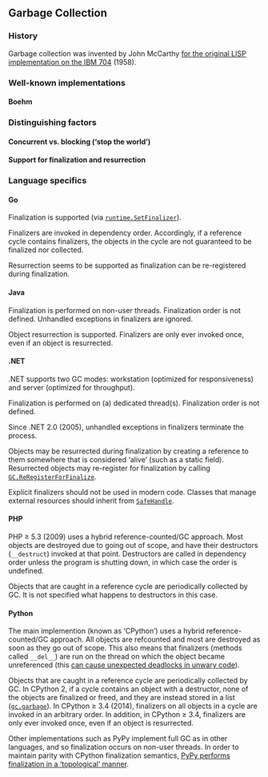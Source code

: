 ## Garbage Collection

### History

Garbage collection was invented by John McCarthy [for the original LISP implementation on the IBM 704](http://www-formal.stanford.edu/jmc/recursive.html) (1958).

### Well-known implementations

#### Boehm

### Distinguishing factors

#### Concurrent vs. blocking (‘stop the world’)

#### Support for finalization and resurrection

### Language specifics

#### Go

Finalization is supported (via [`runtime.SetFinalizer`](https://golang.org/pkg/runtime/#SetFinalizer)).

Finalizers are invoked in dependency order. Accordingly, if a reference cycle contains finalizers, the objects in the cycle are not guaranteed to be finalized nor collected.

Resurrection seems to be supported as finalization can be re-registered during finalization.

#### Java

Finalization is performed on non-user threads. Finalization order is not defined. Unhandled exceptions in finalizers are ignored.

Object resurrection is supported. Finalizers are only ever invoked once, even if an object is resurrected.

#### .NET

.NET supports two GC modes: workstation (optimized for responsiveness) and server (optimized for throughput). 

Finalization is performed on (a) dedicated thread(s). Finalization order is not defined.

Since .NET 2.0 (2005), unhandled exceptions in finalizers terminate the process.

Objects may be resurrected during finalization by creating a reference to them somewhere that is considered ‘alive’ (such as a static field). Resurrected objects may re-register for finalization by calling [`GC.ReRegisterForFinalize`](https://msdn.microsoft.com/en-us/library/system.gc.reregisterforfinalize.aspx).

Explicit finalizers should not be used in modern code. Classes that manage external resources should inherit from [`SafeHandle`](https://msdn.microsoft.com/en-us/library/system.runtime.interopservices.safehandle.aspx).

#### PHP

PHP ≥ 5.3 (2009) uses a hybrid reference-counted/GC approach. Most objects are destroyed due to going out of scope, and have their destructors (`__destruct`) invoked at that point. Destructors are called in dependency order unless the program is shutting down, in which case the order is undefined.

Objects that are caught in a reference cycle are periodically collected by GC. It is not specified what happens to destructors in this case.

#### Python

The main implemention (known as ‘CPython’) uses a hybrid reference-counted/GC approach. All objects are refcounted and most are destroyed as soon as they go out of scope. This also means that finalizers (methods called `__del__`) are run on the thread on which the object became unreferenced (this [can cause unexpected deadlocks in unwary code](http://carefully.understood.systems/blog-2017-04-19-bounded-log-queue.html)).

Objects that are caught in a reference cycle are periodically collected by GC. In CPython 2, if a cycle contains an object with a destructor, none of the objects are finalized or freed, and they are instead stored in a list ([`gc.garbage`](https://docs.python.org/2/library/gc.html)). In CPython ≥ 3.4 (2014), finalizers on all objects in a cycle are invoked in an arbitrary order. In addition, in CPython ≥ 3.4, finalizers are only ever invoked once, even if an object is resurrected.

Other implementations such as PyPy implement full GC as in other languages, and so finalization occurs on non-user threads. In order to maintain parity with CPython finalization semantics, [PyPy performs finalization in a ‘topological’ manner](https://morepypy.blogspot.com.au/2008/02/python-finalizers-semantics-part-1.html).